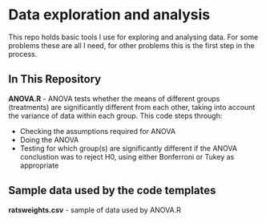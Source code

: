 # Data exploration and analysis
This repo holds basic tools I use for exploring and analysing data. For some problems these are all I need, for other problems this is the first step in the process.

## In This Repository
**ANOVA.R** - ANOVA tests whether the means of different groups (treatments) are significantly different from each other, taking into account the variance of data within each group. This code steps through:
- Checking the assumptions required for ANOVA
- Doing the ANOVA
- Testing for which group(s) are significantly different if the ANOVA conclustion was to reject H0, using either Bonferroni or Tukey as appropriate

## Sample data used by the code templates
**ratsweights.csv** - sample of data used by ANOVA.R
